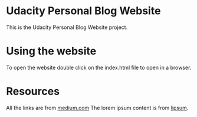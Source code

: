 # Udacity Personal Blog Website

This is the Udacity Personal Blog Website project.

# Using the website
To open the website double click on the index.html file to open in a browser.

# Resources
All the links are from [medium.com](https://medium.com)
The lorem ipsum content is from [lipsum](https://www.lipsum.com).
